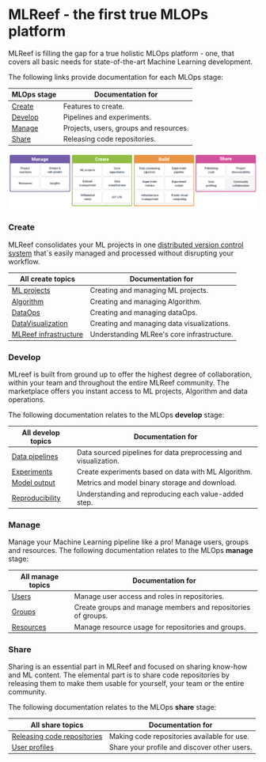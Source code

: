 # MLReef - the first true MLOPs platform

MLReef is filling the gap for a true holistic MLOps platform - one, that covers all basic needs for state-of-the-art Machine Learning development. 

The following links provide documentation for each MLOps stage: 

| MLOps stage  | Documentation for  |
|---|---|
| [Create](#create)  | Features to create. |
| [Develop](#develop)  | Pipelines and experiments. |
| [Manage](#manage)  | Projects, users, groups and resources. |
| [Share](#share)  | Releasing code repositories. |

![MLOPs](mlops_overview.png) 

### <a name="create"></a> Create

MLReef consolidates your ML projects in one [distributed version control system](../1-new_to_git.md) that´s easily managed and processed without disrupting your workflow. 

| All create topics  | Documentation for  |
|---|---|
| [ML projects](../../1-repositories/1-ml_projects.md)  | Creating and managing ML projects. |
| [Algorithm](../../1-repositories/2-Algorithm.md)  | Creating and managing Algorithm. |
| [DataOps](../../1-repositories/3-dataops.md)  | Creating and managing dataOps. |
| [DataVisualization](../../1-repositories/4-data_visualizations.md)  | Creating and managing data visualizations. |
| [MLReef infrastructure](.../../4-infrastructure/0-README.md)  | Understanding MLRee's core infrastructure. |

### <a name="develop"></a> Develop

MLreef is built from ground up to offer the highest degree of collaboration, within your team and throughout the entire MLReef community. The marketplace offers you instant access to ML projects, Algorithm and data operations. 

The following documentation relates to the MLOps **develop** stage: 

| All develop topics  | Documentation for  |
|---|---|
| [Data pipelines](../../../1-data_pipelines/0-README.md)  | Data sourced pipelines for data preprocessing and visualization. |
| [Experiments](../../../2-experiments/0-README.md)  | Create experiments based on data with ML Algorithm. |
| [Model output](../../../2-experiments/1-model_output.md)  | Metrics and model binary storage and download. |
| [Reproducibility](../2-reproducibility.md)  | Understanding and reproducing each value-added step. |

### <a name="manage"></a> Manage

Manage your Machine Learning pipeline like a pro! Manage users, groups and resources. The following documentation relates to the MLOps **manage** stage: 

| All manage topics  | Documentation for  |
|---|---|
| [Users](../../../3-settings/1-users.md)  | Manage user access and roles in repositories. |
| [Groups](../../../3-settings/2-groups.md)  | Create groups and manage members and repositories of groups. |
| [Resources](../../../3-settings/3-resources.md)  | Manage resource usage for repositories and groups. |

### <a name="share"></a> Share

Sharing is an essential part in MLReef and focused on sharing know-how and ML content. The elemental part is to share code repositories by releasing them to make them usable for yourself, your team or the entire community. 

The following documentation relates to the MLOps **share** stage: 

| All share topics  | Documentation for  |
|---|---|
| [Releasing code repositories](../../../1-repositories/5-releasing_code_repos)  | Making code repositories available for use. |
| [User profiles](../../../1-repositories/5-releasing_code_repos)  | Share your profile and discover other users. |





